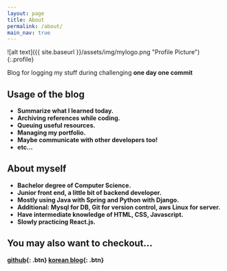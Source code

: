 ```yaml
---
layout: page
title: About
permalink: /about/
main_nav: true
---
```


![alt text]({{ site.baseurl }}/assets/img/mylogo.png "Profile Picture"){:.profile}

Blog for logging my stuff during challenging <b>one day one commit

## Usage of the blog
* Summarize what I learned today.
* Archiving references while coding.
* Queuing useful resources.
* Managing my portfolio.
* Maybe communicate with other developers too!
* etc...


## About myself

* Bachelor degree of Computer Science.
* Junior front end, a little bit of backend developer.
* Mostly using Java with Spring and Python with Django.
* Additional: Mysql for DB, Git for version control, aws Linux for server. 
* Have intermediate knowledge of HTML, CSS, Javascript. 
* Slowly practicing React.js.

## You may also want to checkout... 
 
[github](https://github.com/leeleelee3264){: .btn}
[korean blog](https://calgaryhomeless.tistory.com){: .btn}
